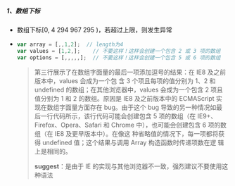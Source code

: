 ##### 1、数组下标

- 数组下标[0, 4 294 967 295 )，若超过上限，则发生异常

- ```javascript
  var array = [,,1,2];	// length为4
  var values = [1,2,];    // 不要这样！这样会创建一个包含 2 或 3 项的数组
  var options = [,,,,,];  // 不要这样！这样会创建一个包含 5 或 6 项的数组
  ```

  > 第三行展示了在数组字面量的最后一项添加逗号的结果：在 IE8 及之前版本中，values 会成为一个包 含 3 个项且每项的值分别为 1、2 和 undefined 的数组；在其他浏览器中，values 会成为一个包含 2 项且值分别为 1 和 2 的数组。原因是 IE8 及之前版本中的 ECMAScript 实现在数组字面量方面存在 bug。由于这个 bug 导致的另一种情况如最后一行代码所示，该行代码可能会创建包含 5 项的数组（在 IE9+、 Firefox、Opera、Safari 和 Chrome 中），也可能会创建包含 6 项的数组（在 IE8 及更早版本中）。在像这 种省略值的情况下，每一项都将获得 undefined 值；这个结果与调用 Array 构造函数时传递项数在逻 辑上是相同的。
  >
  > **suggest**：是由于 IE 的实现与其他浏览器不一致，强烈建议不要使用这种语法

  

